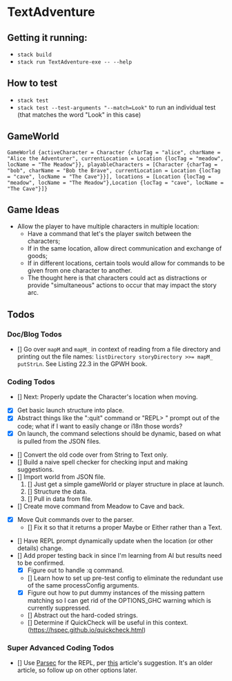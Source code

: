 # TextAdventure

## Getting it running:

- `stack build`
- `stack run TextAdventure-exe -- --help`

## How to test

- `stack test`
- `stack test --test-arguments "--match=Look"` to run an individual test (that matches the word "Look" in this case)

## GameWorld

```
GameWorld {activeCharacter = Character {charTag = "alice", charName = "Alice the Adventurer", currentLocation = Location {locTag = "meadow", locName = "The Meadow"}}, playableCharacters = [Character {charTag = "bob", charName = "Bob the Brave", currentLocation = Location {locTag = "cave", locName = "The Cave"}}], locations = [Location {locTag = "meadow", locName = "The Meadow"},Location {locTag = "cave", locName = "The Cave"}]}
```

## Game Ideas

- Allow the player to have multiple characters in multiple location:
  - Have a command that let's the player switch between the characters;
  - If in the same location, allow direct communication and exchange of goods;
  - If in different locations, certain tools would allow for commands to be given from one character to another.
  - The thought here is that characters could act as distractions or provide "simultaneous" actions to occur that may impact the story arc.

## Todos

### Doc/Blog Todos

- [] Go over `mapM` and `mapM_` in context of reading from a file directory and printing out the file names: `listDirectory storyDirectory >>= mapM_ putStrLn`. See Listing 22.3 in the GPWH book.

### Coding Todos

- [] Next: Properly update the Character's location when moving.
- [x] Get basic launch structure into place.
- [x] Abstract things like the ":quit" command or "REPL> " prompt out of the code; what if I want to easily change or i18n those words?
- [x] On launch, the command selections should be dynamic, based on what is pulled from the JSON files.
- [] Convert the old code over from String to Text only.
- [] Build a naive spell checker for checking input and making suggestions.
- [] Import world from JSON file.
  1. [] Just get a simple gameWorld or player structure in place at launch.
  2. [] Structure the data.
  3. [] Pull in data from file.
- [] Create move command from Meadow to Cave and back.
- [x] Move Quit commands over to the parser.
  - [] Fix it so that it returns a proper Maybe or Either rather than a Text.
- [] Have REPL prompt dynamically update when the location (or other details) change.
- [] Add proper testing back in since I'm learning from AI but results need to be confirmed.
  - [x] Figure out to handle :q command.
  - [] Learn how to set up pre-test config to eliminate the redundant use of the same processConfig arguments.
  - [x] Figure out how to put dummy instances of the missing pattern matching so I can get rid of the OPTIONS_GHC warning which is currently suppressed.
  - [] Abstract out the hard-coded strings.
  - [] Determine if QuickCheck will be useful in this context. (https://hspec.github.io/quickcheck.html)

### Super Advanced Coding Todos

- [] Use [Parsec](https://hackage.haskell.org/package/parsec) for the REPL, per [this](https://blogg.bekk.no/creating-a-repl-in-haskell-efcdef1deec2) article's suggestion. It's an older article, so follow up on other options later.
